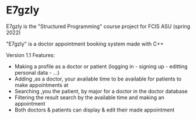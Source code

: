 # E7gzly

E7gzly is the "Structured Programming" course project for FCIS ASU (spring 2022) 

"E7gzly" is a doctor appointment booking system made with C++  




Version 1.1 Features:  

- Making a profile as a doctor or patient (logging in - signing up - editting personal data - ...)
- Adding ,as a doctor, your available time to be available for patients to make appointments at
- Searching ,you the patient, by major for a doctor in the doctor database
- Filtering the result search by the available time and making an appointment
- Both doctors & patients can display & edit their made appointment





